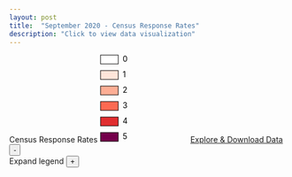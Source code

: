 ```yaml
---
layout: post
title:  "September 2020 - Census Response Rates"
description: "Click to view data visualization"
---
```

<main id="map" class="map"></main>
<aside class="legend__wrapper legend__wrapper--datacommon">
  <div class="legend" style="max-height: 360px;">
    <span class="legend__title legend__title--datacommon">Census Response Rates</span>
    <!-- <p>This product uses the Census Bureau Data API but is not endorsed or certified by the Census Bureau.</p> -->
    <svg height="160" width="160">
      <rect x="2" y="2" width="32" height="16" fill="#FFFFFF" stroke="black" stroke-width="1px" />
      <text x="42" y="14" class="legend__entry">0</text>
      <rect x="2" y="30" width="32" height="16" fill="#fee5da" stroke="black" stroke-width="1px"  />
      <text x="42" y="42" class="legend__entry">1</text>
      <rect x="2" y="58" width="32" height="16" fill="#fdae95" stroke="black" stroke-width="1px"  />
      <text x="42" y="70" class="legend__entry">2</text>
      <rect x="2" y="86" width="32" height="16" fill="#fd6a52" stroke="black" stroke-width="1px"  />
      <text x="42" y="98" class="legend__entry">3</text>
      <rect x="2" y="114" width="32" height="16" fill="#e02d2f" stroke="black" stroke-width="1px"  />
      <text x="42" y="126" class="legend__entry">4</text>
      <rect x="2" y="142" width="32" height="16" fill="#74004b" stroke="black" stroke-width="1px"  />
      <text x="42" y="154" class="legend__entry">5</text>
    </svg>
    <a href="https://datacommon.mapc.org/browser/datasets/413" target="_PARENT" class="legend__title legend__title--datacommon">Explore & Download Data</a>
  </div>
  <button type="button" class="button__collapsible button__collapsible--minus">-</button>
  <div>
    <label for="button__collapsible--plus" class="maximize-instructions legend__entry legend__entry--datacommon">Expand legend</label>
    <button type="button" class="button__collapsible button__collapsible--plus">+</button>
  </div>
</aside>

<script src="{{'assets/javascripts/census-response-map.js' | absolute_url }}" type="module"></script>